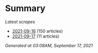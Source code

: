 # Summary
*Latest scrapes*
* [2021-09-16](https://github.com/nuuuwan/news_lk/blob/data/news_lk.2021-09-16.json) (150 articles)
* [2021-09-17](https://github.com/nuuuwan/news_lk/blob/data/news_lk.2021-09-17.json) (11 articles)

*Generated at 03:08AM, September 17, 2021*